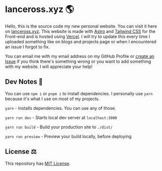 # lanceross.xyz 🌎

Hello, this is the source code my new personal website. You can visit it here on [lanceross.xyz](https://lanceross.xyz).
This website is made with [Astro](https://astro.build) and [Tailwind CSS](https://tailwindcss.com) for the Front-end and is hosted using [Vercel](https://vercel.com).
I will try to update this every time I uploaded something like on blogs and projects page or when I encountered an issue I forgot to fix.

You can email me with my email address on my GitHub Profile or [create an Issue](https://github.com/lancerossdev/lanceross-xyz/issues/new) if you think there's something wrong or you want to add something with my website. I will appreciate your help!

## Dev Notes 📝

You can use `npm i` or `pnpm i` to install dependencies. I personally use `yarn` because it's what I use on most of my projects.

`yarn` - Installs dependencies. You can use any of those.

`yarn run dev` - Starts local dev server at `localhost:3000`

`yarn run build` - Build your production site to `./dist/`

`yarn run preview` - Preview your build locally, before deploying

## License ⚖️

This repository has [MIT License](https://github.com/lancerossdev/lanceross-xyz/blob/master/LICENSE).
